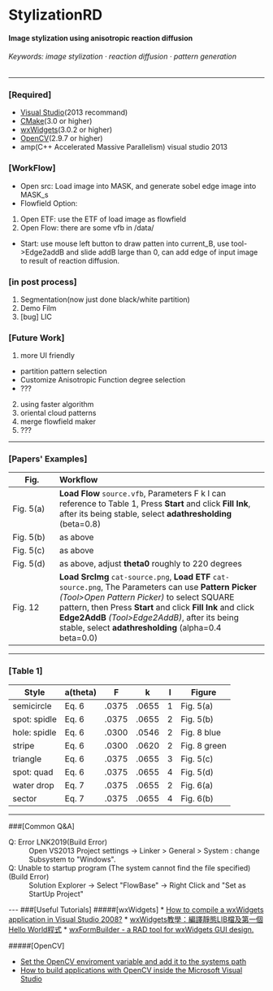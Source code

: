# StylizationRD
#### Image stylization using anisotropic reaction diffusion
###### Keywords: image stylization · reaction diffusion · pattern generation

---


### [Required]
 * <a href="https://msdn.microsoft.com/zh-tw/vstudio/aa718325.aspx" target="_blank">Visual Studio</a>(2013 recommand)
 * <a href="http://www.cmake.org/" target="_blank">CMake</a>(3.0 or higher)
 * <a href="https://www.wxwidgets.org/" target="_blank">wxWidgets</a>(3.0.2 or higher)
 * <a href="http://opencv.org/" target="_blank">OpenCV</a>(2.9.7 or higher)
 * amp(C++ Accelerated Massive Parallelism)  visual studio 2013


### [WorkFlow]
 * Open src: Load image into MASK, and generate sobel edge image into MASK_s
 * Flowfield Option:
  1. Open ETF: use the ETF of load image as flowfield
  2. Open Flow: there are some vfb in /data/

 * Start: use mouse left button to draw patten into current_B, use tool->Edge2addB and slide addB large than 0, can add edge of input image to result of reaction diffusion.


### [in post process]
  1. Segmentation(now just done black/white partition)
  2. Demo Film
  3. [bug] LIC

### [Future Work]
  1. more UI friendly
   * partition pattern selection
   * Customize Anisotropic Function degree selection
   * ???
  2. using faster algorithm
  3. oriental cloud patterns
  4. merge flowfield maker
  5. ???

---

### [Papers' Examples]
|Fig.　　　|Workflow|
|----------------|:--------|
|Fig. 5(a)| **Load Flow** `source.vfb`, Parameters F k l can reference to Table 1, Press **Start** and click **Fill Ink**, after its being stable, select **adathresholding** (beta=0.8)|
|Fig. 5(b)| as above |
|Fig. 5(c)| as above |
|Fig. 5(d)| as above, adjust **theta0** roughly to 220 degrees|
|Fig. 12| **Load SrcImg** `cat-source.png`, **Load ETF** `cat-source.png`, The Parameters can use **Pattern Picker** *(Tool>Open Pattern Picker)* to select SQUARE pattern, then Press **Start** and click **Fill Ink** and click **Edge2AddB** *(Tool>Edge2AddB)*, after its being stable, select **adathresholding** (alpha=0.4 beta=0.0)|

---

### [Table 1]
|Style       | a(theta)| F    | k    | l   |Figure      |
| ---------- | ------- | ---- | ---- | --- | ---------- |
|semicircle  |    Eq. 6| .0375| .0655| 1   |Fig. 5(a)   |
|spot: spidle|    Eq. 6| .0375| .0655| 2   |Fig. 5(b)   |
|hole: spidle|    Eq. 6| .0300| .0546| 2   |Fig. 8 blue |
|stripe      |    Eq. 6| .0300| .0620| 2   |Fig. 8 green|
|triangle    |    Eq. 6| .0375| .0655| 3   |Fig. 5(c)   |
|spot: quad  |    Eq. 6| .0375| .0655| 4   |Fig. 5(d)   |
|water drop  |    Eq. 7| .0375| .0655| 2   |Fig. 6(a)   |
|sector      |    Eq. 7| .0375| .0655| 4   |Fig. 6(b)   |


---

###[Common Q&A]
<dl>
  <dt>Q: Error LNK2019(Build Error)</dt>
  <dd>Open VS2013 Project settings -> Linker > General > System : change Subsystem to "Windows".</dd>

  <dt>Q: Unable to startup program (The system cannot find the file specified)(Build Error)</dt>
  <dd>Solution Explorer -> Select "FlowBase" -> Right Click and "Set as StartUp Project"</dd>
</dl>
---
###[Useful Tutorials]
#####[wxWidgets]
 * <a href="http://www.rhyous.com/2009/12/16/how-to-compile-a-wxwidgets-application-in-visual-studio-2008/" target="_blank">How to compile a wxWidgets application in Visual Studio 2008?</a>
 * <a href="http://changyang319.pixnet.net/blog/post/26984931-wxwidgets%E6%95%99%E5%AD%B8%EF%BC%9A%E7%B7%A8%E8%AD%AF%E9%9D%9C%E6%85%8Blib%E6%AA%94%E5%8F%8A%E7%AC%AC%E4%B8%80%E5%80%8Bhello-world" target="_blank">wxWidgets教學：編譯靜態LIB檔及第一個Hello World程式</a>
 * <a href="http://sourceforge.net/projects/wxformbuilder/?source=typ_redirect" target="_blank">wxFormBuilder - a RAD tool for wxWidgets GUI design.</a>



#####[OpenCV]
 * <a href="http://docs.opencv.org/doc/tutorials/introduction/windows_install/windows_install.html#windowssetpathandenviromentvariable" target="_blank">Set the OpenCV enviroment variable and add it to the systems path</a>
 * <a href="http://docs.opencv.org/doc/tutorials/introduction/windows_visual_studio_Opencv/windows_visual_studio_Opencv.html#windows-visual-studio-how-to" target="_blank">How to build applications with OpenCV inside the Microsoft Visual Studio</a>

